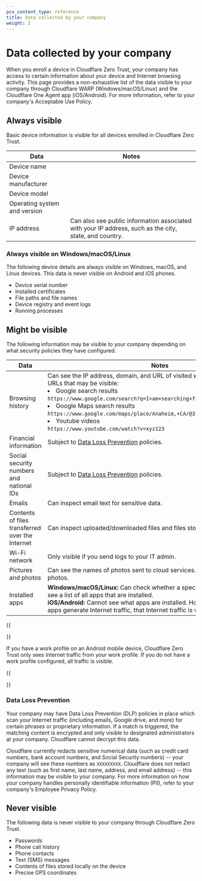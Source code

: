 ```yaml
---
pcx_content_type: reference
title: Data collected by your company
weight: 2
---
```


# Data collected by your company

When you enroll a device in Cloudflare Zero Trust, your company has access to certain information about your device and Internet browsing activity. This page provides a non-exhaustive list of the data visible to your company through Cloudflare WARP (Windows/macOS/Linux) and the Cloudflare One Agent app (iOS/Android). For more information, refer to your company's Acceptable Use Policy.

## Always visible

Basic device information is visible for all devices enrolled in Cloudflare Zero Trust.

| Data | Notes |
| ---- | ----- |
| Device name | |
| Device manufacturer |  |
| Device model | |
| Operating system and version | |
| IP address | Can also see public information associated with your IP address, such as the city, state, and country. |

### Always visible on Windows/macOS/Linux

The following device details are always visible on Windows, macOS, and Linux devices. This data is never visible on Android and iOS phones.

- Device serial number
- Installed certificates
- File paths and file names
- Device registry and event logs
- Running processes

## Might be visible

The following information may be visible to your company depending on what security policies they have configured.

| Data | Notes |
| ---- | ----- |
| Browsing history | Can see the IP address, domain, and URL of visited websites. Examples of URLs that may be visible: <li> Google search results </br> `https://www.google.com/search?q=I+am+searching+for+this` </li>  <li> Google Maps search results </br> `https://www.google.com/maps/place/Anaheim,+CA/@33.833881,-118.0103029,11z`</li> <li> Youtube videos </br> `https://www.youtube.com/watch?v=xyz123` </li>  |
| Financial information | Subject to [Data Loss Prevention](#data-loss-prevention) policies. |
| Social security numbers and national IDs| Subject to [Data Loss Prevention](#data-loss-prevention) policies.  |
| Emails | Can inspect email text for sensitive data. |
| Contents of files transferred over the Internet | Can inspect uploaded/downloaded files and files stored on cloud services. |
| Wi-Fi network | Only visible if you send logs to your IT admin. |
| Pictures and photos | Can see the names of photos sent to cloud services. Cannot see the actual photos. |
| Installed apps | **Windows/macOS/Linux:** Can check whether a specific app is installed. Cannot see a list of all apps that are installed. </br> **iOS/Android:** Cannot see what apps are installed. However, because almost all apps generate Internet traffic, that Internet traffic is visible.|

{{<Aside type="note" header="Android work profiles">}}

If you have a work profile on an Android mobile device, Cloudflare Zero Trust only sees Internet traffic from your work profile. If you do not have a work profile configured, all traffic is visible.

{{</Aside>}}

### Data Loss Prevention

Your company may have Data Loss Prevention (DLP) policies in place which scan your Internet traffic (including emails, Google drive, and more) for certain phrases or proprietary information. If a match is triggered, the matching content is encrypted and only visible to designated administrators at your company. Cloudflare cannot decrypt this data.

Cloudflare currently redacts sensitive numerical data (such as credit card numbers, bank account numbers, and Social Security numbers) -- your company will see these numbers as `XXXXXXXXX`. Cloudflare does not redact any text (such as first name, last name, address, and email address) -- this information may be visible to your company. For more information on how your company handles personally identifiable information (PII), refer to your company's Employee Privacy Policy.

## Never visible

The following data is never visible to your company through Cloudflare Zero Trust.

- Passwords
- Phone call history
- Phone contacts
- Text (SMS) messages
- Contents of files stored locally on the device
- Precise GPS coordinates